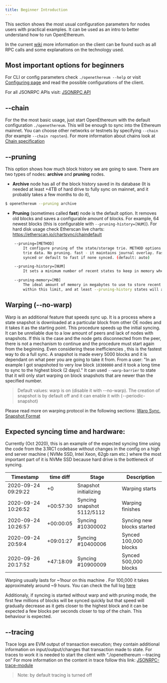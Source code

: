 ```yaml
---
title: Beginner Introduction
---
```


This section shows the most usual configuration parameters for nodes users with practical examples. It can be used as an intro to better understand how to run OpenEthereum.

In the current [wiki](https://openethereum.github.io) more information on the client can be found such as all RPC calls and some explanations on the technology used.

## Most important options for beginners

For CLI or config parameters check `./openethereum --help` or visit [Configuring page](Configuring-OpenEthereum) and read the possible configurations of the client.

For all JSONRPC APIs visit: [JSONRPC API](JSONRPC)

## \-\-chain
For the the most basic usage, just start OpenEthereum with the default configuration `./openethereum`. This will be enough to sync into the Ethereum mainnet. You can choose other networks or testnets by specifying `--chain` (for example `--chain ropsten`). For more information about chains look at [Chain specification](Chain-specification)

## \-\-pruning
This option shows how much block history we are going to save. There are two types of nodes: **archive** and **pruning** nodes.
* **Archive** node has all of the block history saved in its database (It is needed at least +4TB of hard drive to fully sync on mainnet, and it  probably takes a few months to do it),
```bash
$ openethereum --pruning archive
```
*  **Pruning** (sometimes called **fast**) node is the default option. It removes old blocks and saves a configurable amount of blocks. For example, 64 newest blocks (this is configurable with `--pruning-history=[NUM]`). For hard disk usage check Etherscan live charts: https://etherscan.io/chartsync/chaindefault 

```bash
    --pruning=[METHOD]
        It configure pruning of the state/storage trie. METHOD options are archive, fast and auto: archive - it keeps full state
        trie data. No pruning. fast - it maintains journal overlay. Fast but 50MB used. auto - use the method most recently
        synced or default to fast if none synced. (default: auto)

    --pruning-history=[NUM]
        It sets a minimum number of recent states to keep in memory when pruning is active. (default: 64)

    --pruning-memory=[MB]
        The ideal amount of memory in megabytes to use to store recent states. As many states as possible will be kept
        within this limit, and at least --pruning-history states will always be kept. (default: 32)

```

## Warping (\-\-no-warp)
Warp is an additional feature that speeds sync up. It is a process where a state snapshot is downloaded at a particular block from other OE nodes and it takes it as the starting point. This procedure speeds up the initial syncing. It can be unreliable due to a low amount of peers and lack of nodes with snapshots. If this is the case and the node gets disconnected from the peer, there is not a mechanism to continue and the procedure must start again from the beginning. Even considering these inefficiencies , this is the fastest way to do a full sync.
A snapshot is made every 5000 blocks and it is dependant on what peer you are going to take it from. From a user: "In an example I got snapshoted to very low block `10300000` and it took a long time to sync to the highest block (2 days)." It can used `--warp-barrier` to state that it will only start warping on block snapshots that are newer than the specified number.

> Default values: warp is on (disable it with --no-warp). The creation of snapshot is by default off and it can enable it with (--periodic-snapshot)

Please read more on warping protocol in the following sections: [Warp Sync](Warp-Sync), [Snapshot Format](Warp-Sync-Snapshot-Format)


## Expected syncing time and hardware:
Currently (Oct 2020), this is an example of the expected syncing time using the code from the 3.1RC1 codebase without changes in the config on a high end server machine ( NVMe SSD, Intel Xeon, 62gb ram etc.) where the most important part of it is NVMe SSD because hard drive is the bottleneck of syncing.

| Timestamp | time diff | Stage | Description |
| -------- | -------- | -------- | -------- | 
| 2020-09-24 09:29:22     | +0     | Snapshot initializing     | Warping starts |
| 2020-09-24 10:26:52     | +00:57:30     | Syncing snapshot 5112/5112     | Warping finishes |
| 2020-09-24 10:26:57     | +00:00:05     | Syncing #10300002     | Syncing new blocks started |
| 2020-09-24 20:59:4     | +09:01:27     | Syncing #10400006     | Synced 100,000 blocks | 
| 2020-09-26 20:17:52     | +47:18:09     | Syncing #10900009     | Synced 500,000 blocks |

Warping usually lasts for ~1hour on this machine . For 100,000 it takes approximately around ~9 hours. You can check the full log [here](public/31rc1_mainnet_full_warp_sync.log)

Additionaly, if syncing is started without warp and with pruning mode, the first few millions of blocks will be synced quickly but that speed will gradually decrease as it gets closer to the highest block and it can be expected a few blocks per seconds closer to top of the chain. This behaviour is expected.

## \-\-tracing
Trace logs are EVM output of transaction execution; they contain additional information on input/output/changes that transaction made to state. For traces to work it is needed to start the client with “./openethereum --tracing on” For more information on the content in trace follow this link: [JSONRPC-trace-module](JSONRPC-trace-module)

> Note: by default tracing is turned off

